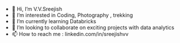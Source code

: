 - 👋 Hi, I’m V.V.Sreejish
- 👀 I’m interested in Coding, Photography , trekking
- 🌱 I’m currently learning Databricks
- 💞️ I’m looking to collaborate on exciting projects with data analytics
- 📫 How to reach me : linkedin.com/in/sreejishvv

<!---
Sreejish10/Sreejish10 is a ✨ special ✨ repository because its `README.md` (this file) appears on your GitHub profile.
You can click the Preview link to take a look at your changes.
--->
